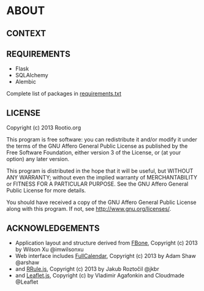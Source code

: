# ABOUT

## CONTEXT

## REQUIREMENTS

* Flask
* SQLAlchemy
* Alembic

Complete list of packages in [requirements.txt](https://github.com/rootio/rootio-cloud/blob/master/requirements.txt)

## LICENSE

Copyright (c) 2013 Rootio.org

This program is free software: you can redistribute it and/or modify
it under the terms of the GNU Affero General Public License as published by
the Free Software Foundation, either version 3 of the License, or
(at your option) any later version.

This program is distributed in the hope that it will be useful,
but WITHOUT ANY WARRANTY; without even the implied warranty of
MERCHANTABILITY or FITNESS FOR A PARTICULAR PURPOSE.  See the
GNU Affero General Public License for more details.

You should have received a copy of the GNU Affero General Public License
along with this program.  If not, see http://www.gnu.org/licenses/.

## ACKNOWLEDGEMENTS

* Application layout and structure derived from [FBone](https://github.com/imwilsonxu/fbone), Copyright (c) 2013 by Wilson Xu @imwilsonxu
* Web interface includes [FullCalendar](https://github.com/arshaw/fullcalendar), Copyright (c) 2013 by Adam Shaw @arshaw
* and [RRule.js](http://jkbr.github.io/rrule/), Copyright (c) 2013 by Jakub Roztočil @jkbr
* and [Leaflet.js](http://leafletjs.com/), Copyright (c) by Vladimir Agafonkin and Cloudmade @Leaflet